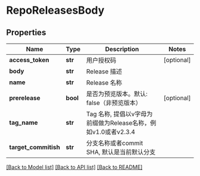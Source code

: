 # RepoReleasesBody

## Properties
Name | Type | Description | Notes
------------ | ------------- | ------------- | -------------
**access_token** | **str** | 用户授权码 | [optional] 
**body** | **str** | Release 描述 | 
**name** | **str** | Release 名称 | 
**prerelease** | **bool** | 是否为预览版本。默认: false（非预览版本） | [optional] 
**tag_name** | **str** | Tag 名称, 提倡以v字母为前缀做为Release名称，例如v1.0或者v2.3.4 | 
**target_commitish** | **str** | 分支名称或者commit SHA, 默认是当前默认分支 | 

[[Back to Model list]](../README.md#documentation-for-models) [[Back to API list]](../README.md#documentation-for-api-endpoints) [[Back to README]](../README.md)

